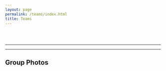 ```yaml
---
layout: page
permalink: /teams/index.html
title: Teams
---
```




<br>



<br>

---


---

## Group Photos





<br>
